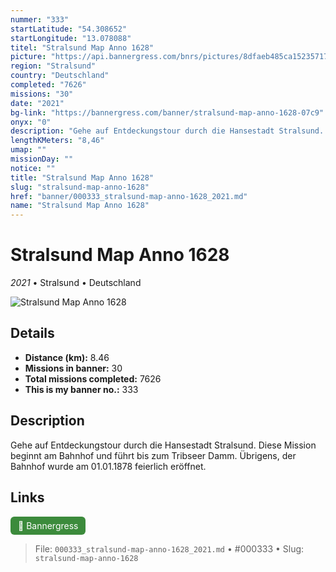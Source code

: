 ```yaml
---
nummer: "333"
startLatitude: "54.308652"
startLongitude: "13.078088"
titel: "Stralsund Map Anno 1628"
picture: "https://api.bannergress.com/bnrs/pictures/8dfaeb485ca15235717e837153485a3b"
region: "Stralsund"
country: "Deutschland"
completed: "7626"
missions: "30"
date: "2021"
bg-link: "https://bannergress.com/banner/stralsund-map-anno-1628-07c9"
onyx: "0"
description: "Gehe auf Entdeckungstour durch die Hansestadt Stralsund. Diese Mission beginnt am Bahnhof und führt bis zum Tribseer Damm. Übrigens, der Bahnhof wurde am 01.01.1878 feierlich eröffnet."
lengthKMeters: "8,46"
umap: ""
missionDay: ""
notice: ""
title: "Stralsund Map Anno 1628"
slug: "stralsund-map-anno-1628"
href: "banner/000333_stralsund-map-anno-1628_2021.md"
name: "Stralsund Map Anno 1628"
---
```

# Stralsund Map Anno 1628

*2021* • Stralsund • Deutschland

![Stralsund Map Anno 1628](https://api.bannergress.com/bnrs/pictures/8dfaeb485ca15235717e837153485a3b)



## Details
- **Distance (km):** 8.46
- **Missions in banner:** 30
- **Total missions completed:** 7626
- **This is my banner no.:** 333



## Description
Gehe auf Entdeckungstour durch die Hansestadt Stralsund. Diese Mission beginnt am Bahnhof und führt bis zum Tribseer Damm. Übrigens, der Bahnhof wurde am 01.01.1878 feierlich eröffnet.



## Links
<a href="https://bannergress.com/banner/stralsund-map-anno-1628-07c9" target="_blank" style="display:inline-block;margin-right:8px;padding:6px 12px;background:#3c8b3c;color:#fff;text-decoration:none;border-radius:6px;">🔗 Bannergress</a>



> File: `000333_stralsund-map-anno-1628_2021.md`
> • #000333
> • Slug: `stralsund-map-anno-1628`
